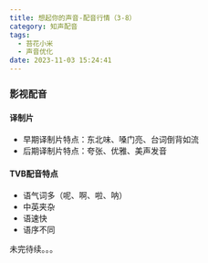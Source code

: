 ```yaml
---
title: 想起你的声音-配音行情（3-8）
category: 知声配音
tags:
  - 苔花小米
  - 声音优化
date: 2023-11-03 15:24:41
---
```


### 影视配音

#### 译制片
- 早期译制片特点：东北味、嗓门亮、台词倒背如流
- 后期译制片特点：夸张、优雅、美声发音

#### TVB配音特点
- 语气词多（呢、啊、啦、呐）
- 中英夹杂
- 语速快
- 语序不同

未完待续。。。